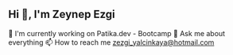 ## Hi 👋, I'm Zeynep Ezgi

🔭 I'm currently working on Patika.dev - Bootcamp
💬 Ask me about everything
📫 How to reach me zezgi_yalcinkaya@hotmail.com

<!--
**Zezgims/Zezgims** is a ✨ _special_ ✨ repository because its `README.md` (this file) appears on your GitHub profile.

Here are some ideas to get you started:

- 🔭 I’m currently working on ...
- 🌱 I’m currently learning ...
- 👯 I’m looking to collaborate on ...
- 🤔 I’m looking for help with ...
- 💬 Ask me about ...
- 📫 How to reach me: ...
- 😄 Pronouns: ...
- ⚡ Fun fact: ...
-->
